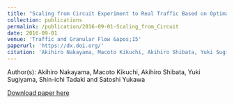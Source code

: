 ```yaml
---
title: "Scaling from Circuit Experiment to Real Traffic Based on Optimal Velocity Model"
collection: publications
permalink: /publication/2016-09-01-Scaling_from_Circuit
date: 2016-09-01
venue: 'Traffic and Granular Flow &apos;15'
paperurl: 'https://dx.doi.org/'
citation: 'Akihiro Nakayama, Macoto Kikuchi, Akihiro Shibata, Yuki Sugiyama, Shin-ichi Tadaki and Satoshi Yukawa, Scaling from Circuit Experiment to Real Traffic Based on Optimal Velocity Model, Traffic and Granular Flow &apos;15, <b></b>, , (2016)'
---
```


Author(s): Akihiro Nakayama, Macoto Kikuchi, Akihiro Shibata, Yuki Sugiyama, Shin-ichi Tadaki and Satoshi Yukawa


<a href='https://dx.doi.org/'>Download paper here</a>
